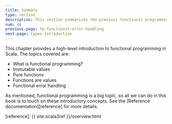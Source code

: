 ```yaml
---
title: Summary
type: section
description: This section summarizes the previous functional programming sections.
num: 46
previous-page: fp-functional-error-handling
next-page: types-introduction
---
```



This chapter provides a high-level introduction to functional programming in Scala.
The topics covered are:

- What is functional programming?
- Immutable values
- Pure functions
- Functions are values
- Functional error handling

As mentioned, functional programming is a big topic, so all we can do in this book is to touch on these introductory concepts.
See the [Reference documentation][reference] for more details.



[reference]: {{ site.scala3ref }}/overview.html

